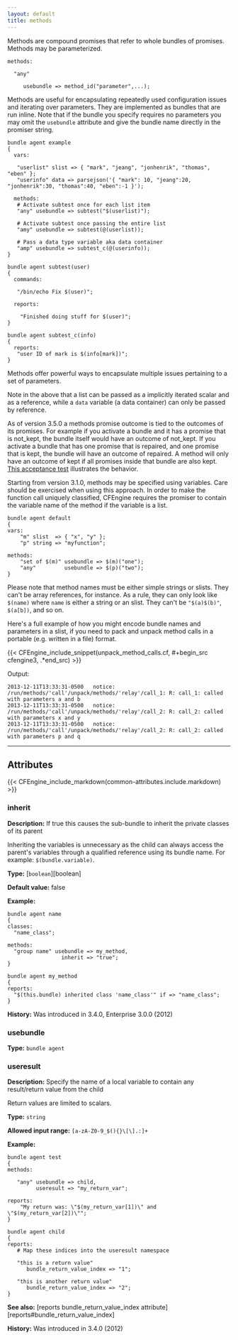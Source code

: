 ```yaml
---
layout: default
title: methods
---
```


Methods are compound promises that refer to whole bundles of promises.
Methods may be parameterized.

```cf3
methods:

  "any"

     usebundle => method_id("parameter",...);
```

Methods are useful for encapsulating repeatedly used configuration issues and
iterating over parameters. They are implemented as bundles that are run
inline. Note that if the bundle you specify requires no parameters you
may omit the `usebundle` attribute and give the bundle name directly in
the promiser string.

```cf3
bundle agent example
{
  vars:

   "userlist" slist => { "mark", "jeang", "jonhenrik", "thomas", "eben" };
   "userinfo" data => parsejson('{ "mark": 10, "jeang":20, "jonhenrik":30, "thomas":40, "eben":-1 }');

  methods:
   # Activate subtest once for each list item
   "any" usebundle => subtest("$(userlist)");

   # Activate subtest once passing the entire list
   "amy" usebundle => subtest(@(userlist));

   # Pass a data type variable aka data container
   "amp" usebundle => subtest_c(@(userinfo));
}

bundle agent subtest(user)
{
  commands:

   "/bin/echo Fix $(user)";

  reports:

    "Finished doing stuff for $(user)";
}

bundle agent subtest_c(info)
{
  reports:
   "user ID of mark is $(info[mark])";
}
```

Methods offer powerful ways to encapsulate multiple issues pertaining to
a set of parameters.

Note in the above that a list can be passed as a implicitly iterated
scalar and as a reference, while a `data` variable (a data container)
can only be passed by reference.

As of version 3.5.0 a methods promise outcome is tied to the outcomes of its
promises. For example if you activate a bundle and it has a promise that is
not_kept, the bundle itself would have an outcome of not_kept. If you activate
a bundle that has one promise that is repaired, and one promise that is kept,
the bundle will have an outcome of repaired. A method will only have an outcome
of kept if all promises inside that bundle are also kept.
[This acceptance test](https://github.com/cfengine/core/blob/master/tests/acceptance/21_methods/method_outcomes.cf)
illustrates the behavior.

Starting from version 3.1.0, methods may be specified using variables.
Care should be exercised when using this approach. In order to make the
function call uniquely classified, CFEngine requires the promiser to
contain the variable name of the method if the variable is a list.

```cf3
bundle agent default
{
vars:
    "m" slist  => { "x", "y" };
    "p" string => "myfunction";

methods:
    "set of $(m)" usebundle => $(m)("one");
    "any"         usebundle => $(p)("two");
}
```

Please note that method names must be either simple strings or slists.
They can't be array references, for instance. As a rule, they can
only look like `$(name)` where `name` is either a string or an slist.
They can't be `"$(a)$(b)"`, `$(a[b])`, and so on.

Here's a full example of how you might encode bundle names and
parameters in a slist, if you need to pack and unpack method calls in
a portable (e.g. written in a file) format.

{{< CFEngine_include_snippet(unpack_method_calls.cf, #\+begin_src cfengine3, .*end_src) >}}

Output:

```
2013-12-11T13:33:31-0500   notice: /run/methods/'call'/unpack/methods/'relay'/call_1: R: call_1: called with parameters a and b
2013-12-11T13:33:31-0500   notice: /run/methods/'call'/unpack/methods/'relay'/call_2: R: call_2: called with parameters x and y
2013-12-11T13:33:31-0500   notice: /run/methods/'call'/unpack/methods/'relay'/call_2: R: call_2: called with parameters p and q
```

---

## Attributes

{{< CFEngine_include_markdown(common-attributes.include.markdown) >}}

### inherit

**Description:** If true this causes the sub-bundle to inherit the private
classes of its parent

Inheriting the variables is unnecessary as the child can always access the
parent's variables through a qualified reference using its bundle name. For
example: `$(bundle.variable)`.

**Type:** [`boolean`][boolean]

**Default value:** false

**Example:**

```cf3
bundle agent name
{
classes:
  "name_class";

methods:
  "group name" usebundle => my_method,
                 inherit => "true";
}

bundle agent my_method
{
reports:
  "$(this.bundle) inherited class 'name_class'" if => "name_class";
}
```

**History:** Was introduced in 3.4.0, Enterprise 3.0.0 (2012)

### usebundle

**Type:** `bundle agent`

### useresult

**Description:** Specify the name of a local variable to contain any
result/return value from the child

Return values are limited to scalars.

**Type:** `string`

**Allowed input range:** `[a-zA-Z0-9_$(){}\[\].:]+`

**Example:**

```cf3
bundle agent test
{
methods:

   "any" usebundle => child,
         useresult => "my_return_var";

reports:
    "My return was: \"$(my_return_var[1])\" and \"$(my_return_var[2])\"";
}

bundle agent child
{
reports:
   # Map these indices into the useresult namespace

   "this is a return value"
      bundle_return_value_index => "1";

   "this is another return value"
      bundle_return_value_index => "2";
}
```

**See also:** [reports bundle_return_value_index attribute][reports#bundle_return_value_index]

**History:** Was introduced in 3.4.0 (2012)
